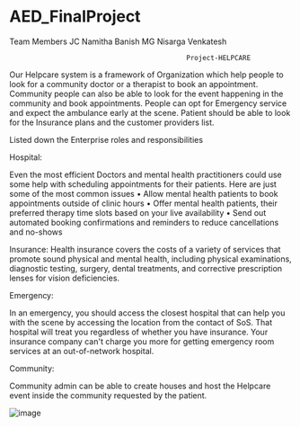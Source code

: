 # AED_FinalProject
Team Members
JC Namitha
Banish MG
Nisarga Venkatesh

    
    
                                                Project-HELPCARE
 Our Helpcare system is a framework of Organization which help people to look for a community doctor or a therapist to book an appointment. Community people can also be able to look for the event happening in the community and book appointments. People can opt for Emergency service and expect the ambulance early at the scene. Patient should be able to look for the Insurance plans and the customer providers list.

Listed down the Enterprise roles and responsibilities

Hospital:

Even the most efficient Doctors and mental health practitioners could use some help with scheduling appointments for their patients. Here are just some of the most common issues 
•	Allow mental health patients to book appointments outside of clinic hours
•	Offer mental health patients, their preferred therapy time slots based on your live availability
•	Send out automated booking confirmations and reminders to reduce cancellations and no-shows

Insurance:
Health insurance covers the costs of a variety of services that promote sound physical and mental health, including physical examinations, diagnostic testing, surgery, dental treatments, and corrective prescription lenses for vision deficiencies. 

Emergency:

In an emergency, you should access the closest hospital that can help you with the scene by accessing the location from the contact of SoS. That hospital will treat you regardless of whether you have insurance. Your insurance company can't charge you more for getting emergency room services at an out-of-network hospital.

Community:

Community admin can be able to create houses and host the Helpcare event inside the community requested by the patient.

![image](https://user-images.githubusercontent.com/113456510/206940842-b226677f-7182-45f4-ae2b-0b6658058848.png)

                                                
                                                
                                                
